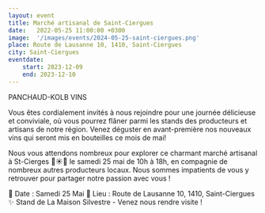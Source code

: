 ```yaml
---
layout: event
title: Marché artisanal de Saint-Ciergues
date:   2022-05-25 11:00:00 +0300
image:  '/images/events/2024-05-25-saint-ciergues.png'
place: Route de Lausanne 10, 1410, Saint-Ciergues
city: Saint-Ciergues
eventdate:
    start: 2023-12-09
    end: 2023-12-10
---
```


PANCHAUD-KOLB VINS

Vous êtes cordialement invités à nous rejoindre pour une journée délicieuse et conviviale, où vous pourrez flâner parmi les stands des producteurs et artisans de notre région. Venez déguster en avant-première nos nouveaux vins qui seront mis en bouteilles ce mois de mai!

Nous vous attendons nombreux pour explorer ce charmant marché artisanal à St-Cierges 🌻☀️🪻 le samedi 25 mai de 10h à 18h, en compagnie de nombreux autres producteurs locaux. Nous sommes impatients de vous y retrouver pour partager notre passion avec vous !

📅 Date : Samedi 25 Mai
📍 Lieu : Route de Lausanne 10, 1410, Saint-Ciergues
✨ Stand de La Maison Silvestre - Venez nous rendre visite !